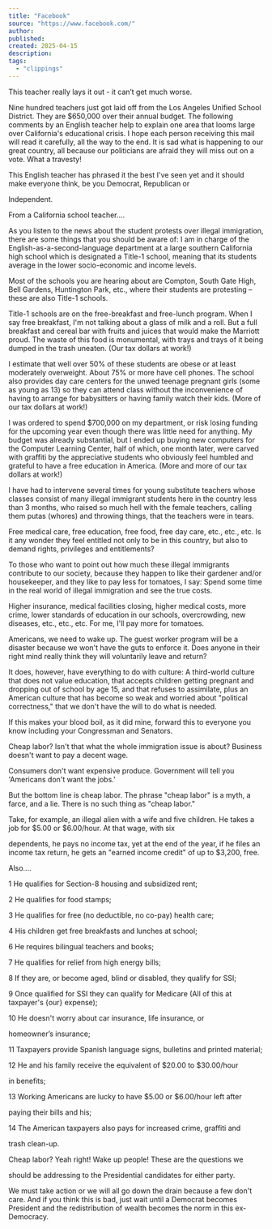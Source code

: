 ```yaml
---
title: "Facebook"
source: "https://www.facebook.com/"
author:
published:
created: 2025-04-15
description:
tags:
  - "clippings"
---
```

This teacher really lays it out - it can’t get much worse.

Nine hundred teachers just got laid off from the Los Angeles Unified School District. They are $650,000 over their annual budget. The following comments by an English teacher help to explain one area that looms large over California's educational crisis. I hope each person receiving this mail will read it carefully, all the way to the end. It is sad what is happening to our great country, all because our politicians are afraid they will miss out on a vote. What a travesty!

This English teacher has phrased it the best I've seen yet and it should make everyone think, be you Democrat, Republican or

Independent.

From a California school teacher....

As you listen to the news about the student protests over illegal immigration, there are some things that you should be aware of: I am in charge of the English-as-a-second-language department at a large southern California high school which is designated a Title-1 school, meaning that its students average in the lower socio-economic and income levels.

Most of the schools you are hearing about are Compton, South Gate High, Bell Gardens, Huntington Park, etc., where their students are protesting – these are also Title-1 schools.

Title-1 schools are on the free-breakfast and free-lunch program. When I say free breakfast, I'm not talking about a glass of milk and a roll. But a full breakfast and cereal bar with fruits and juices that would make the Marriott proud. The waste of this food is monumental, with trays and trays of it being dumped in the trash uneaten. (Our tax dollars at work!)

I estimate that well over 50% of these students are obese or at least moderately overweight. About 75% or more have cell phones. The school also provides day care centers for the unwed teenage pregnant girls (some as young as 13) so they can attend class without the inconvenience of having to arrange for babysitters or having family watch their kids. (More of our tax dollars at work!)

I was ordered to spend $700,000 on my department, or risk losing funding for the upcoming year even though there was little need for anything. My budget was already substantial, but I ended up buying new computers for the Computer Learning Center, half of which, one month later, were carved with graffiti by the appreciative students who obviously feel humbled and grateful to have a free education in America. (More and more of our tax dollars at work!)

I have had to intervene several times for young substitute teachers whose classes consist of many illegal immigrant students here in the country less than 3 months, who raised so much hell with the female teachers, calling them putas (whores) and throwing things, that the teachers were in tears.

Free medical care, free education, free food, free day care, etc., etc., etc. Is it any wonder they feel entitled not only to be in this country, but also to demand rights, privileges and entitlements?

To those who want to point out how much these illegal immigrants contribute to our society, because they happen to like their gardener and/or housekeeper, and they like to pay less for tomatoes, I say: Spend some time in the real world of illegal immigration and see the true costs.

Higher insurance, medical facilities closing, higher medical costs, more crime, lower standards of education in our schools, overcrowding, new diseases, etc., etc., etc. For me, I'll pay more for tomatoes.

Americans, we need to wake up. The guest worker program will be a disaster because we won't have the guts to enforce it. Does anyone in their right mind really think they will voluntarily leave and return?

It does, however, have everything to do with culture: A third-world culture that does not value education, that accepts children getting pregnant and dropping out of school by age 15, and that refuses to assimilate, plus an American culture that has become so weak and worried about "political correctness," that we don't have the will to do what is needed.

If this makes your blood boil, as it did mine, forward this to everyone you know including your Congressman and Senators.

Cheap labor? Isn't that what the whole immigration issue is about? Business doesn't want to pay a decent wage.

Consumers don't want expensive produce. Government will tell you 'Americans don't want the jobs.'

But the bottom line is cheap labor. The phrase "cheap labor" is a myth, a farce, and a lie. There is no such thing as "cheap labor."

Take, for example, an illegal alien with a wife and five children. He takes a job for $5.00 or $6.00/hour. At that wage, with six

dependents, he pays no income tax, yet at the end of the year, if he files an income tax return, he gets an "earned income credit" of up to $3,200, free.

Also....

1 He qualifies for Section-8 housing and subsidized rent;

2 He qualifies for food stamps;

3 He qualifies for free (no deductible, no co-pay) health care;

4 His children get free breakfasts and lunches at school;

6 He requires bilingual teachers and books;

7 He qualifies for relief from high energy bills;

8 If they are, or become aged, blind or disabled, they qualify for SSI;

9 Once qualified for SSI they can qualify for Medicare (All of this at taxpayer's {our} expense);

10 He doesn't worry about car insurance, life insurance, or

homeowner’s insurance;

11 Taxpayers provide Spanish language signs, bulletins and printed material;

12 He and his family receive the equivalent of $20.00 to $30.00/hour

in benefits;

13 Working Americans are lucky to have $5.00 or $6.00/hour left after

paying their bills and his;

14 The American taxpayers also pays for increased crime, graffiti and

trash clean-up.

Cheap labor? Yeah right! Wake up people! These are the questions we

should be addressing to the Presidential candidates for either party.

We must take action or we will all go down the drain because a few don't care. And if you think this is bad, just wait until a Democrat becomes President and the redistribution of wealth becomes the norm in this ex-Democracy.
